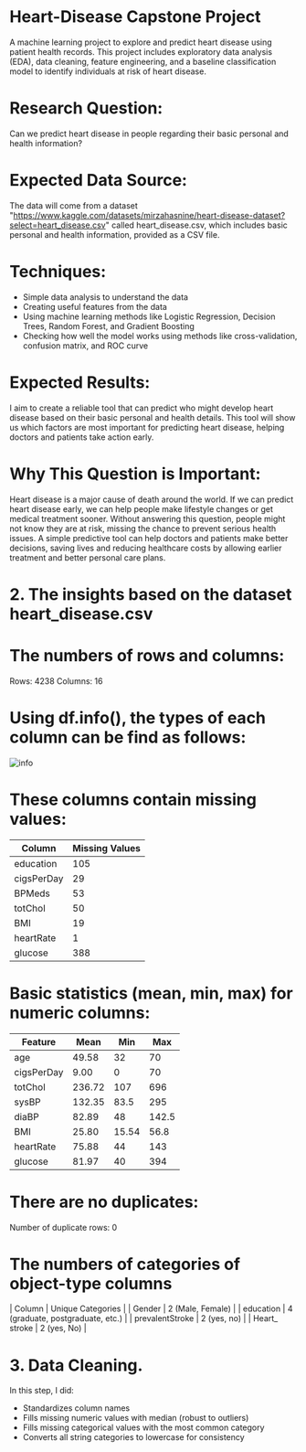 # Heart-Disease Capstone Project
A machine learning project to explore and predict heart disease using patient health records. This project includes exploratory data analysis (EDA), data cleaning, feature engineering, and a baseline classification model to identify individuals at risk of heart disease.


# Research Question:
Can we predict heart disease in people regarding their basic personal and health information?

# Expected Data Source:
The data will come from a dataset "https://www.kaggle.com/datasets/mirzahasnine/heart-disease-dataset?select=heart_disease.csv" called heart_disease.csv, which includes basic personal and health information, provided as a CSV file.

# Techniques:

- Simple data analysis to understand the data
- Creating useful features from the data
- Using machine learning methods like Logistic Regression, Decision Trees, Random Forest, and Gradient Boosting
- Checking how well the model works using methods like cross-validation, confusion matrix, and ROC curve

# Expected Results:
I aim to create a reliable tool that can predict who might develop heart disease based on their basic personal and health details. This tool will show us which factors are most important for predicting heart disease, helping doctors and patients take action early.

# Why This Question is Important:
Heart disease is a major cause of death around the world. If we can predict heart disease early, we can help people make lifestyle changes or get medical treatment sooner. Without answering this question, people might not know they are at risk, missing the chance to prevent serious health issues. 
A simple predictive tool can help doctors and patients make better decisions, saving lives and reducing healthcare costs by allowing earlier treatment and better personal care plans.

# 2. The insights based on the dataset heart_disease.csv

# The numbers of rows and columns:
Rows: 4238
Columns: 16

# Using df.info(), the types of each column can be find as follows: 

![info](https://github.com/user-attachments/assets/9655bb02-afb2-413b-b69c-39c0d478c386)


# These columns contain missing values:
| Column	    | Missing Values |
| ---------   | -------------- |
| education	  | 105 |
| cigsPerDay	| 29 |
| BPMeds	    | 53 |
| totChol	    | 50 |
| BMI		      | 19 |
| heartRate	  | 1 |
| glucose	    | 388 |

# Basic statistics (mean, min, max) for numeric columns:

| Feature	    | Mean	  | Min	  | Max |
| ---------   | ------- | ------|---- |
| age		      | 49.58	  | 32	  | 70 |
| cigsPerDay	| 9.00	  | 0	    | 70 |
| totChol	    | 236.72	| 107	  | 696 |
| sysBP		    | 132.35	| 83.5	| 295 |
| diaBP		    | 82.89	  | 48	  | 142.5 |
| BMI		      | 25.80	  | 15.54	| 56.8 |
| heartRate	  | 75.88	  | 44	  | 143 |
| glucose	    | 81.97	  | 40	  | 394 |

# There are no duplicates:
Number of duplicate rows: 0

# The numbers of categories of object-type columns

| Column		      | Unique Categories |
| Gender	        | 2 		(Male, Female) |
| education		    | 4 (graduate, postgraduate, etc.) |
| prevalentStroke	| 2 (yes, no) |
| Heart_ stroke		| 2 (yes, No) |

# 3. Data Cleaning.

In this step, I did:
- Standardizes column names
- Fills missing numeric values with median (robust to outliers)
- Fills missing categorical values with the most common category
- Converts all string categories to lowercase for consistency




